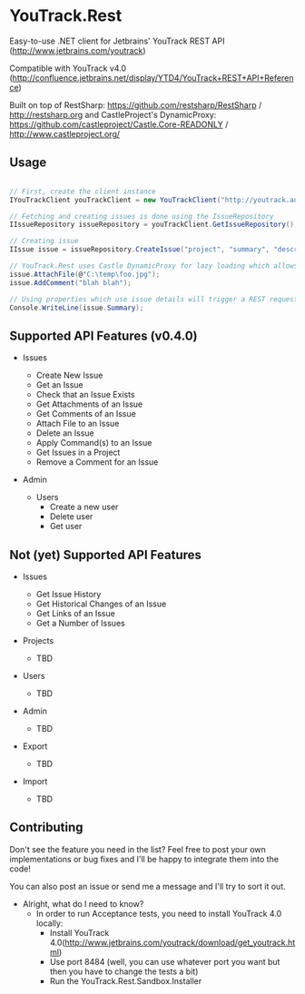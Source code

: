 # YouTrack.Rest

Easy-to-use .NET client for Jetbrains' YouTrack REST API (http://www.jetbrains.com/youtrack)

Compatible with YouTrack v4.0 (http://confluence.jetbrains.net/display/YTD4/YouTrack+REST+API+Reference)

Built on top of RestSharp: https://github.com/restsharp/RestSharp / http://restsharp.org
and CastleProject's DynamicProxy: https://github.com/castleproject/Castle.Core-READONLY / http://www.castleproject.org/

## Usage

```csharp

// First, create the client instance
IYouTrackClient youTrackClient = new YouTrackClient("http://youtrack.address.com", "login", "password");

// Fetching and creating issues is done using the IssueRepository
IIssueRepository issueRepository = youTrackClient.GetIssueRepository();

// Creating issue
IIssue issue = issueRepository.CreateIssue("project", "summary", "description");

// YouTrack.Rest uses Castle DynamicProxy for lazy loading which allows you to execute various commands related to an issue without actually fetching the issue from YouTrack.
issue.AttachFile(@"C:\temp\foo.jpg");
issue.AddComment("blah blah");

// Using properties which use issue details will trigger a REST request:
Console.WriteLine(issue.Summary);

```

## Supported API Features (v0.4.0)

* Issues
	* Create New Issue
	* Get an Issue
	* Check that an Issue Exists
	* Get Attachments of an Issue
	* Get Comments of an Issue
	* Attach File to an Issue
	* Delete an Issue
	* Apply Command(s) to an Issue
	* Get Issues in a Project
	* Remove a Comment for an Issue
	
* Admin
	* Users
		* Create a new user
		* Delete user
		* Get user
	
## Not (yet) Supported API Features

* Issues
	* Get Issue History
	* Get Historical Changes of an Issue
	* Get Links of an Issue
	* Get a Number of Issues

* Projects
	* TBD

* Users
	* TBD

* Admin
	* TBD

* Export
	* TBD

* Import
	* TBD
	
## Contributing

Don't see the feature you need in the list? Feel free to post your own implementations or bug fixes and I'll be happy to integrate them into the code!

You can also post an issue or send me a message and I'll try to sort it out.

* Alright, what do I need to know?
	* In order to run Acceptance tests, you need to install YouTrack 4.0 locally:
		* Install YouTrack 4.0(http://www.jetbrains.com/youtrack/download/get_youtrack.html)
		* Use port 8484 (well, you can use whatever port you want but then you have to change the tests a bit)
		* Run the YouTrack.Rest.Sandbox.Installer
